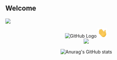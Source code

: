 ## Welcome
<!-- 
`Lee Sang Joon` **GitHub** 
<a href="https://unmarred-heliotrope-856.notion.site/FullStack-Programmer-fb361709d0a242ccaf8389e41bca2c3e">
   -->
<img align="center" src="https://img.shields.io/badge/Notion-000000?style=flat-square&logo=Notion&logoColor=white&"/></a>

<div align="center">
  <img src="https://github.com/raghavk16/raghavk16/blob/master/octo.gif" alt="GitHub Logo" width="80" height="80" />
  <img  src="https://raw.githubusercontent.com/ABSphreak/ABSphreak/master/gifs/Hi.gif" width="30" height="30"> 
</div>

<!-- 
<h3 align="center"><b> Skill Set </b></h3>

<p align="center">
  <img src="https://img.shields.io/badge/Java-orange?style=flat-square&logo=java&logoColor=white"/></a>  
  <img src="https://img.shields.io/badge/-Spring-6DB33F?style=flat-square&logo=Spring&logoColor=white"/>
  <img src="https://img.shields.io/badge/-SpringBoot-6DB33F?style=flat-square&logo=Spring Boot&logoColor=white"/>
</p>
<p align="center">
  <img src="https://img.shields.io/badge/JavaScript-F7DF1E?style=flat-square&logo=JavaScript&logoColor=white"/></a> 
  <img src="https://img.shields.io/badge/jQuery-0769AD?style=flat-square&logo=jQuery&logoColor=white"/></a> 
  <img src="https://img.shields.io/badge/HTML5-E34F26?style=flat-square&logo=HTML5&logoColor=white"/></a> 
  <img src="https://img.shields.io/badge/CSS3-1572B6?style=flat-square&logo=CSS3&logoColor=white"/></a> 
  <img src="https://img.shields.io/badge/Handlebars.js-000000?style=flat-square&logo=Handlebars.js&logoColor=white"/></a> 
</p>

<p align="center">
  <img src="https://img.shields.io/badge/-MariaDB-003545?style=flat-square&logo=MariaDB&logoColor=white"/>
  <img src="https://img.shields.io/badge/Amazon AWS-232F3E?style=flat-square&logo=Amazon%20AWS&logoColor=white"/></a>
  <img src="https://img.shields.io/badge/MySQL-4479A1?style=flat-square&logo=MySQL&logoColor=white"/></a>  
  <img src="https://img.shields.io/badge/Apache Tomcat-F8DC75?style=flat-square&logo=Apache Tomcat&logoColor=white"/></a> 
  <img src="https://img.shields.io/badge/-NodeJs-339933?style=flat-square&logo=Node.js&logoColor=white"/>
</p> -->



<div align=center>
  
  <img src="https://capsule-render.vercel.app/api?type=waving&color=auto&height=200&section=header&text=SangJoon's%20Github&fontSize=90" />

  ![Anurag's GitHub stats](https://github-readme-stats.vercel.app/api?username=Ssangjoon&show_icons=true&theme=radical)
  
<!--   ![Taehyun's GitHub Contributor stats](https://github-contributor-stats.vercel.app/api?username=Ssangjoon) -->
</div>
<!--
**Ssangjoon/Ssangjoon** is a ✨ _special_ ✨ repository because its `README.md` (this file) appears on your GitHub profile.

Here are some ideas to get you started:

- 🔭 I’m currently working on ...
- 🌱 I’m currently learning ...
- 👯 I’m looking to collaborate on ...
- 🤔 I’m looking for help with ...
- 💬 Ask me about ...
- 📫 How to reach me: ...
- 😄 Pronouns: ...
- ⚡ Fun fact: ...
-->

